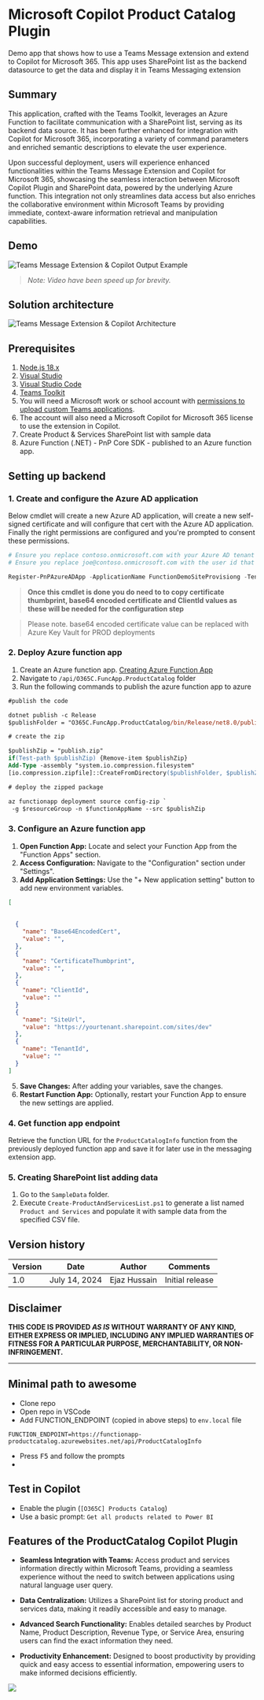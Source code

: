 # Microsoft Copilot Product Catalog Plugin

Demo app that shows how to use a Teams Message extension and extend to Copilot for Microsoft 365. This app uses SharePoint list as the backend datasource to get the data and display it in Teams Messaging extension

## Summary

This application, crafted with the Teams Toolkit, leverages an Azure Function to facilitate communication with a SharePoint list, serving as its backend data source. It has been further enhanced for integration with Copilot for Microsoft 365, incorporating a variety of command parameters and enriched semantic descriptions to elevate the user experience.

Upon successful deployment, users will experience enhanced functionalities within the Teams Message Extension and Copilot for Microsoft 365, showcasing the seamless interaction between Microsoft Copilot Plugin and SharePoint data, powered by the underlying Azure function. This integration not only streamlines data access but also enriches the collaborative environment within Microsoft Teams by providing immediate, context-aware information retrieval and manipulation capabilities.

## Demo

![Teams Message Extension & Copilot Output Example](./assets/copilot-plugin-productcatalog.gif)


> *Note: Video have been speed up for brevity.*

## Solution architecture

![Teams Message Extension & Copilot Architecture](./assets/architecture.png)

## Prerequisites

1. [Node.js 18.x](https://nodejs.org/download/release/v18.18.2/)
2. [Visual Studio](https://visualstudio.microsoft.com/)
3.  [Visual Studio Code](https://code.visualstudio.com/)
4. [Teams Toolkit](https://marketplace.visualstudio.com/items?itemName=TeamsDevApp.ms-teams-vscode-extension)
5. You will need a Microsoft work or school account with [permissions to upload custom Teams applications](https://learn.microsoft.com/microsoftteams/platform/concepts/build-and-test/prepare-your-o365-tenant#enable-custom-teams-apps-and-turn-on-custom-app-uploading). 
6. The account will also need a Microsoft Copilot for Microsoft 365 license to use the extension in Copilot.
7. Create Product & Services SharePoint list with sample data
8. Azure Function (.NET) -  PnP Core SDK - published to an Azure function app.
 
## Setting up backend


### 1. Create and configure the Azure AD application

Below cmdlet will create a new Azure AD application, will create a new self-signed certificate and will configure that cert with the Azure AD application. Finally the right permissions are configured and you're prompted to consent these permissions.

```PowerShell
# Ensure you replace contoso.onmicrosoft.com with your Azure AD tenant name
# Ensure you replace joe@contoso.onmicrosoft.com with the user id that's an Azure AD admin (or global admin)

Register-PnPAzureADApp -ApplicationName FunctionDemoSiteProvisiong -Tenant contoso.onmicrosoft.com -Store CurrentUser -SharePointApplicationPermissions "Sites.FullControl.All" -Username "joe@contoso.onmicrosoft.com" -Interactive
```

>**Once this cmdlet is done you do need to to copy certificate thumbprint, base64 encoded certificate and ClientId values as these will be needed for the configuration step**

> Please note. base64 encoded certificate value can be replaced with Azure Key Vault for PROD deployments



### 2. Deploy Azure function app

1. Create an Azure function app. [Creating Azure Function App](https://learn.microsoft.com/en-us/azure/azure-functions/functions-create-function-app-portal?pivots=programming-language-csharp)
2. Navigate to `/api/O365C.FuncApp.ProductCatalog` folder
3. Run the following commands to publish the azure function app to azure


```ps
#publish the code

dotnet publish -c Release
$publishFolder = "O365C.FuncApp.ProductCatalog/bin/Release/net8.0/publish"
``` 

```ps
# create the zip

$publishZip = "publish.zip"
if(Test-path $publishZip) {Remove-item $publishZip}
Add-Type -assembly "system.io.compression.filesystem"
[io.compression.zipfile]::CreateFromDirectory($publishFolder, $publishZip)
``` 

```ps
# deploy the zipped package

az functionapp deployment source config-zip `
 -g $resourceGroup -n $functionAppName --src $publishZip
``` 
### 3. Configure an Azure function app

1. **Open Function App:** Locate and select your Function App from the "Function Apps" section.
2. **Access Configuration:** Navigate to the "Configuration" section under "Settings".
3. **Add Application Settings:** Use the "+ New application setting" button to add new environment variables.

```JSON
[
  
  
  {
    "name": "Base64EncodedCert",
    "value": "",    
  },
  {
    "name": "CertificateThumbprint",
    "value": "",    
  },
  {
    "name": "ClientId",
    "value": ""    
  }    
  {
    "name": "SiteUrl",
    "value": "https://yourtenant.sharepoint.com/sites/dev"    
  },
  {
    "name": "TenantId",
    "value": ""    
  } 
]

```
5. **Save Changes:** After adding your variables, save the changes.
6. **Restart Function App:** Optionally, restart your Function App to ensure the new settings are applied.
   
### 4. Get function app endpoint

Retrieve the function URL for the `ProductCatalogInfo` function from the previously deployed function app and save it for later use in the messaging extension app.


### 5. Creating SharePoint list adding data

1. Go to the `SampleData` folder.
2. Execute `Create-ProductAndServicesList.ps1` to generate a list named `Product and Services` and populate it with sample data from the specified CSV file.

## Version history

Version|Date|Author|Comments
-------|----|----|--------
1.0 | July 14, 2024 | Ejaz Hussain |Initial release

## Disclaimer

**THIS CODE IS PROVIDED *AS IS* WITHOUT WARRANTY OF ANY KIND, EITHER EXPRESS OR IMPLIED, INCLUDING ANY IMPLIED WARRANTIES OF FITNESS FOR A PARTICULAR PURPOSE, MERCHANTABILITY, OR NON-INFRINGEMENT.**

---

## Minimal path to awesome

- Clone repo
- Open repo in VSCode
- Add FUNCTION_ENDPOINT (copied in above steps) to `env.local` file

```
FUNCTION_ENDPOINT=https://functionapp-productcatalog.azurewebsites.net/api/ProductCatalogInfo
```
- Press <kbd>F5</kbd> and follow the prompts
- 
## Test in Copilot

- Enable the plugin (`[O365C] Products Catalog`)
- Use a basic prompt: `Get all products related to Power BI`


## Features of the ProductCatalog Copilot Plugin

- **Seamless Integration with Teams:** Access product and services information directly within Microsoft Teams, providing a seamless experience without the need to switch between applications using natural language user query.

- **Data Centralization:** Utilizes a SharePoint list for storing product and services data, making it readily accessible and easy to manage.

- **Advanced Search Functionality:** Enables detailed searches by Product Name, Product Description, Revenue Type, or Service Area, ensuring users can find the exact information they need.

- **Productivity Enhancement:** Designed to boost productivity by providing quick and easy access to essential information, empowering users to make informed decisions efficiently.

<img src="https://m365-visitor-stats.azurewebsites.net/teams-dev-samples/samples/msgext-copilot-productcatalog/readme" />

